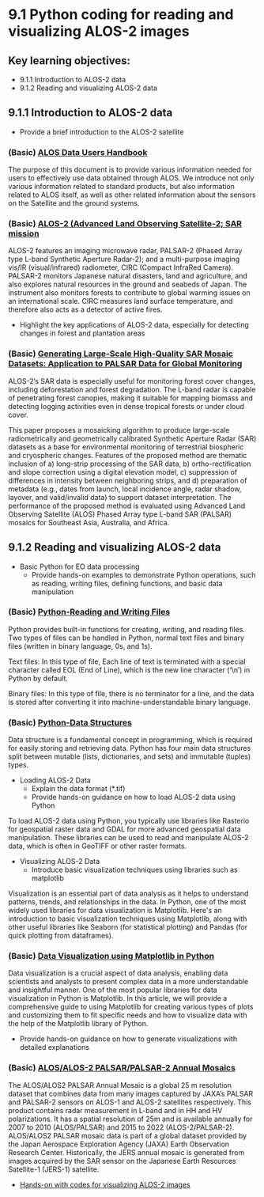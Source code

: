 # 9.1 Python coding for reading and visualizing ALOS-2 images

## Key learning objectives:
-  9.1.1 Introduction to ALOS-2 data
-  9.1.2 Reading and visualizing ALOS-2 data

## 9.1.1 Introduction to ALOS-2 data 
- Provide a brief introduction to the ALOS-2 satellite

### (Basic) [ ALOS Data Users Handbook ](https://www.eorc.jaxa.jp/ALOS/en/doc/fdata/ALOS_HB_RevC_EN.pdf)

The purpose of this document is to provide various information needed for users to effectively use data obtained through ALOS. We introduce not only various information related to standard products, but also information related to ALOS itself, as well as other related information about the sensors on the Satellite and the ground systems. 

### (Basic) [ALOS-2 (Advanced Land Observing Satellite-2; SAR mission](https://www.eoportal.org/satellite-missions/alos-2#alos-2-advanced-land-observing-satellite-2-sar-mission--daichi-2)

ALOS-2 features an imaging microwave radar, PALSAR-2 (Phased Array type L-band Synthetic Aperture Radar-2); and a multi-purpose imaging vis/IR (visual/infrared) radiometer, CIRC (Compact InfraRed Camera). PALSAR-2 monitors Japanese natural disasters, land and agriculture, and also explores natural resources in the ground and seabeds of Japan. The instrument also monitors forests to contribute to global warming issues on an international scale. CIRC measures land surface temperature, and therefore also acts as a detector of active fires.

- Highlight the key applications of ALOS-2 data, especially for detecting changes in forest and plantation areas

### (Basic) [Generating Large-Scale High-Quality SAR Mosaic Datasets: Application to PALSAR Data for Global Monitoring](https://www.researchgate.net/publication/224183347_Generating_Large-Scale_High-Quality_SAR_Mosaic_Datasets_Application_to_PALSAR_Data_for_Global_Monitoring)

ALOS-2’s SAR data is especially useful for monitoring forest cover changes, including deforestation and forest degradation. The L-band radar is capable of penetrating forest canopies, making it suitable for mapping biomass and detecting logging activities even in dense tropical forests or under cloud cover.

This paper proposes a mosaicking algorithm to produce large-scale radiometrically and geometrically calibrated Synthetic Aperture Radar (SAR) datasets as a base for environmental monitoring of terrestrial biospheric and cryospheric changes. Features of the proposed method are thematic inclusion of a) long-strip processing of the SAR data, b) ortho-rectification and slope correction using a digital elevation model, c) suppression of differences in intensity between neighboring strips, and d) preparation of metadata (e.g., dates from launch, local incidence angle, radar shadow, layover, and valid/invalid data) to support dataset interpretation. The performance of the proposed method is evaluated using Advanced Land Observing Satellite (ALOS) Phased Array type L-band SAR (PALSAR) mosaics for Southeast Asia, Australia, and Africa.


## 9.1.2 Reading and visualizing ALOS-2 data

- Basic Python for EO data processing
    - Provide hands-on examples to demonstrate Python operations, such as reading, writing files, defining functions, and basic data manipulation

### (Basic) [Python-Reading and Writing Files](https://docs.python.org/3/tutorial/inputoutput.html#reading-and-writing-files)

Python provides built-in functions for creating, writing, and reading files. Two types of files can be handled in Python, normal text files and binary files (written in binary language, 0s, and 1s).

Text files: In this type of file, Each line of text is terminated with a special character called EOL (End of Line), which is the new line character (‘\n’) in Python by default.

Binary files: In this type of file, there is no terminator for a line, and the data is stored after converting it into machine-understandable binary language.

### (Basic) [Python-Data Structures](https://docs.python.org/3/tutorial/datastructures.html#more-on-lists)

Data structure is a fundamental concept in programming, which is required for easily storing and retrieving data. Python has four main data structures split between mutable (lists, dictionaries, and sets) and immutable (tuples) types. 

- Loading ALOS-2 Data
    - Explain the data format (*.tif)
    - Provide hands-on guidance on how to load ALOS-2 data using Python

To load ALOS-2 data using Python, you typically use libraries like Rasterio for geospatial raster data and GDAL for more advanced geospatial data manipulation. These libraries can be used to read and manipulate ALOS-2 data, which is often in GeoTIFF or other raster formats.



- Visualizing ALOS-2 Data
    - Introduce basic visualization techniques using libraries such as matplotlib

Visualization is an essential part of data analysis as it helps to understand patterns, trends, and relationships in the data. In Python, one of the most widely used libraries for data visualization is Matplotlib. Here's an introduction to basic visualization techniques using Matplotlib, along with other useful libraries like Seaborn (for statistical plotting) and Pandas (for quick plotting from dataframes).

### (Basic) [Data Visualization using Matplotlib in Python](https://www.geeksforgeeks.org/data-visualization-using-matplotlib/)

Data visualization is a crucial aspect of data analysis, enabling data scientists and analysts to present complex data in a more understandable and insightful manner. One of the most popular libraries for data visualization in Python is Matplotlib. In this article, we will provide a comprehensive guide to using Matplotlib for creating various types of plots and customizing them to fit specific needs and how to visualize data with the help of the Matplotlib library of Python.


- Provide hands-on guidance on how to generate visualizations with detailed explanations


### (Basic) [ALOS/ALOS-2 PALSAR/PALSAR-2 Annual Mosaics](https://docs.digitalearthafrica.org/en/latest/sandbox/notebooks/Datasets/ALOS_PALSAR_Annual_Mosaic.html)
The ALOS/ALOS2 PALSAR Annual Mosaic is a global 25 m resolution dataset that combines data from many images captured by JAXA’s PALSAR and PALSAR-2 sensors on ALOS-1 and ALOS-2 satellites respectively. This product contains radar measurement in L-band and in HH and HV polarizations. It has a spatial resolution of 25m and is available annually for 2007 to 2010 (ALOS/PALSAR) and 2015 to 2022 (ALOS-2/PALSAR-2). ALOS/ALOS2 PALSAR mosaic data is part of a global dataset provided by the Japan Aerospace Exploration Agency (JAXA) Earth Observation Research Center. Historically, the JERS annual mosaic is generated from images acquired by the SAR sensor on the Japanese Earth Resources Satellite-1 (JERS-1) satellite.

-  [Hands-on with codes for visualizing ALOS-2 images](code/9.1Reading_and_visualizing_ALOS_2_images.ipynb)